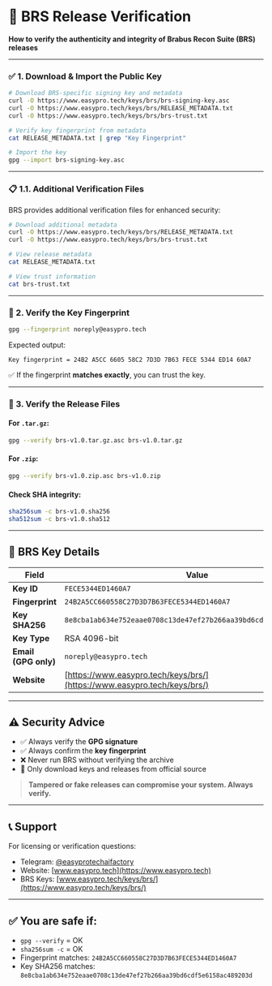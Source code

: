 # 🔐 BRS Release Verification

**How to verify the authenticity and integrity of Brabus Recon Suite (BRS) releases**

---

### ✅ 1. Download & Import the Public Key

```bash
# Download BRS-specific signing key and metadata
curl -O https://www.easypro.tech/keys/brs/brs-signing-key.asc
curl -O https://www.easypro.tech/keys/brs/RELEASE_METADATA.txt
curl -O https://www.easypro.tech/keys/brs/brs-trust.txt

# Verify key fingerprint from metadata
cat RELEASE_METADATA.txt | grep "Key Fingerprint"

# Import the key
gpg --import brs-signing-key.asc
```

---

### 📋 1.1. Additional Verification Files

BRS provides additional verification files for enhanced security:

```bash
# Download additional metadata
curl -O https://www.easypro.tech/keys/brs/RELEASE_METADATA.txt
curl -O https://www.easypro.tech/keys/brs/brs-trust.txt

# View release metadata
cat RELEASE_METADATA.txt

# View trust information
cat brs-trust.txt
```

---

### 🔎 2. Verify the Key Fingerprint

```bash
gpg --fingerprint noreply@easypro.tech
```

Expected output:

```
Key fingerprint = 24B2 A5CC 6605 58C2 7D3D 7B63 FECE 5344 ED14 60A7
```

✅ If the fingerprint **matches exactly**, you can trust the key.

---

### 📆 3. Verify the Release Files

#### For `.tar.gz`:

```bash
gpg --verify brs-v1.0.tar.gz.asc brs-v1.0.tar.gz
```

#### For `.zip`:

```bash
gpg --verify brs-v1.0.zip.asc brs-v1.0.zip
```

#### Check SHA integrity:

```bash
sha256sum -c brs-v1.0.sha256
sha512sum -c brs-v1.0.sha512
```

---

## 🔑 BRS Key Details

| Field                | Value                                                              |
| -------------------- | ------------------------------------------------------------------ |
| **Key ID**           | `FECE5344ED1460A7`                                                 |
| **Fingerprint**      | `24B2A5CC660558C27D3D7B63FECE5344ED1460A7`                         |
| **Key SHA256**       | `8e8cba1ab634e752eaae0708c13de47ef27b266aa39bd6cdf5e6158ac489203d` |
| **Key Type**         | RSA 4096-bit                                                       |
| **Email (GPG only)** | `noreply@easypro.tech`                                             |
| **Website**          | [https://www.easypro.tech/keys/brs/](https://www.easypro.tech/keys/brs/)   |

---

## ⚠️ Security Advice

* ✅ Always verify the **GPG signature**
* ✅ Always confirm the **key fingerprint**
* ❌ Never run BRS without verifying the archive
* 🔐 Only download keys and releases from official source

> **Tampered or fake releases can compromise your system. Always verify.**

---

## 📞 Support

For licensing or verification questions:

* Telegram: [@easyprotechaifactory](https://t.me/easyprotechaifactory)
* Website: [www.easypro.tech](https://www.easypro.tech)
* BRS Keys: [www.easypro.tech/keys/brs/](https://www.easypro.tech/keys/brs/)

---

## ✅ You are safe if:

* `gpg --verify` = OK
* `sha256sum -c` = OK  
* Fingerprint matches: `24B2A5CC660558C27D3D7B63FECE5344ED1460A7`
* Key SHA256 matches: `8e8cba1ab634e752eaae0708c13de47ef27b266aa39bd6cdf5e6158ac489203d`
